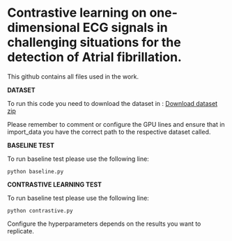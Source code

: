 # Contrastive learning on one-dimensional ECG signals in challenging situations for the detection of Atrial fibrillation.

This github contains all files used in the work.


 **DATASET**

To run this code you need to download the dataset in :
[Download dataset zip](https://drive.google.com/drive/folders/17OCTOtXYm5mW1qreXO9wWy_sx4AZ8khQ?usp=sharing)

Please remember to comment or configure the GPU lines and ensure that in import_data you have the correct path to the respective dataset called.

 **BASELINE TEST**

To run baseline test please use the following line:

    python baseline.py


 **CONTRASTIVE LEARNING TEST**

To run baseline test please use the following line:

    python contrastive.py

Configure the hyperparameters depends on the results you want to replicate.
